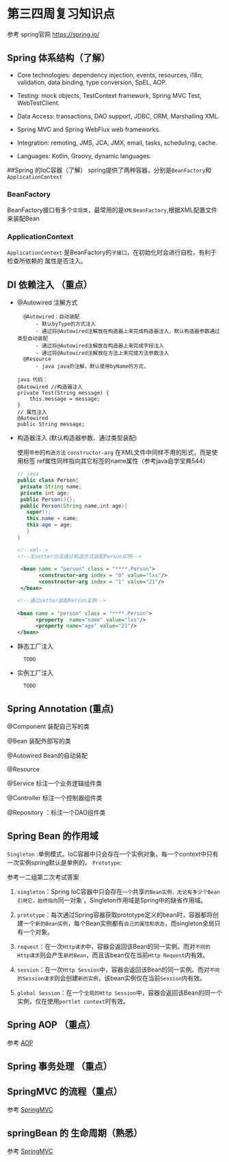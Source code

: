 # 第三四周复习知识点
参考 spring官网 https://spring.io/

## Spring 体系结构（了解）
- Core technologies: dependency injection, events, resources, i18n, validation, data binding, type conversion, SpEL, AOP.

- Testing: mock objects, TestContext framework, Spring MVC Test, WebTestClient.

- Data Access: transactions, DAO support, JDBC, ORM, Marshalling XML.

- Spring MVC and Spring WebFlux web frameworks.

- Integration: remoting, JMS, JCA, JMX, email, tasks, scheduling, cache.

- Languages: Kotlin, Groovy, dynamic languages.

##Spring 的IoC容器（了解）
spring提供了两种容器，分别是`BeanFactory`和`ApplicationContext`

### BeanFactory
BeanFactory接口有多个`实现类`，最常用的是`XMLBeanFactory`,根据XML配置文件来装配Bean

### ApplicationContext

`ApplicationContext` 是BeanFactory的`子接口`，在初始化时会进行自检，有利于检查所依赖的
属性是否注入。
## DI 依赖注入 （重点）
- @Autowired 注解方式
        
        @Autowired：自动装配
            - 默认byType的方式注入
            - 通过将@Autowired注解放在构造器上来完成构造器注入，默认构造器参数通过类型自动装配
            - 通过将@Autowired注解放在构造器上来完成字段注入
            - 通过将@Autowired注解放在方法上来完成方法参数注入
        @Resource
            - java java的注解，默认使用byName的方式，

    ```
    java 代码：
    @Autowired //构造器注入  
    private Test(String message) {  
        this.message = message;  
    } 
    // 属性注入
    @Autowired
    public String message;
    
    ``` 
- 构造器注入 (默认构造器参数、通过类型装配)
   
   使用`带参`的`构造方法` `constructor-arg` 
   在XML文件中同样不用<property>的形式，而是使用<constructor-arg>标签
   ref属性同样指向其它<bean>标签的name属性（参考java自学宝典544）
   ```java
  // java
  public class Person{
    private String name;
    private int age;
    public Person(){};
    public Person(String name,int age){
      super();
      this.name = name;
      this.age = age;
      }
  }
    ```
   ```xml
   <!--xml-->
   <!--无setter方法通过构造方式装配Person实例-->
      
    <bean name = "person" class = "****.Person">
          <constructor-arg index = "0" value="lxs"/>
          <constructor-arg index = "1" value="21"/>
    </bean>
    ```
    ```xml
    <!--通过setter装配Person实例-->
      
    <bean name = "person" class = "****.Person">
          <property  name="name" value="lxs"/>
          <property name="age" value="21"/>
    </bean>
    ```
   
- 静态工厂注入
   
        TODO
- 实例工厂注入

        TODO

## Spring Annotation (重点)
@Component 装配自己写的类

@Bean 装配外部写的类

@Autowired  Bean的自动装配

@Resource

@Service 标注一个业务逻辑组件类

@Controller 标注一个控制器组件类

@Repository ：标注一个DAO组件类

## Spring Bean 的作用域
 `Singleton` :单例模式，IoC容器中只会存在一个实例对象，每一个context中只有一次实例spring默认是单例的。
 `Prototype`:
 
 参考一二组第二次考试答案
 1. `singleton`：Spring IoC容器中只会存在`一个`共享`的Bean实例，无论有多少个Bean引用它，始终指向`同一对象`。Singleton作用域是Spring中的缺省作用域。
 
 2. `prototype`：每次通过Spring容器获取prototype定义的bean时，容器都将创建一个`新的Bean实例`，每个Bean实例都有`自己的属性和状态`，而singleton全局只有一个对象。
 
 3. `request`：在一次`Http请求`中，容器会返回该Bean的同一实例。而对`不同的Http请求`则会产生`新的Bean`，而且该bean仅在当前`Http Request`内有效。
 
 4. `session`：在一次`Http Session`中，容器会返回该Bean的同一实例。而对`不同的Session请求`则会创建`新的实例`，该bean实例仅在当前`Session`内有效。
 
 5. `global Session`：在一个`全局的Http Session`中，容器会返回该Bean的同一个实例，仅在使用`portlet context`时有效。

## Spring AOP （重点） 
参考 [AOP](../../java框架/spring/AOP.md)

## Spring 事务处理 （重点）

## SpringMVC 的流程（重点）
参考 [SpringMVC](../../java框架/spring/SpringMVC.md)

## springBean 的 生命周期（熟悉）
参考 [SpringMVC](../../java框架/spring/SpringBean生命周期.md)





   